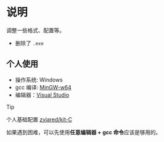 # 说明

调整一些格式、配置等。

- 删除了 `.exe`

## 个人使用

- 操作系统: Windows
- gcc 编译: [MinGW-w64](https://sourceforge.net/projects/mingw-w64/)
- 编辑器：[Visual Studio](https://code.visualstudio.com/)

> [!TIP]
>
> 个人基础配置 [zyjared/kit-C](https://github.com/zyjared/kit-c/tree/main/docs/win)
>
> 如果遇到困难，可以先使用**任意编辑器 + gcc 命令**应该是够用的。


